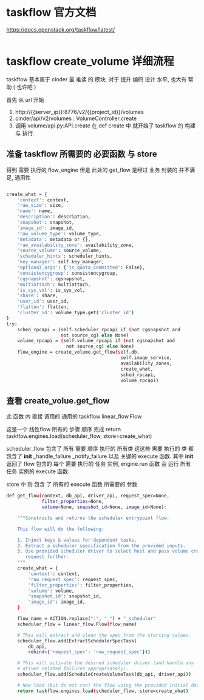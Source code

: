 
# taskflow 官方文档

https://docs.openstack.org/taskflow/latest/

```bash

```

# taskflow create_volume 详细流程
taskflow  基本属于 cinder 最 难读 的 模块, 对于 提升 编码 设计 水平, 也大有 帮助 ( 也许吧 )

首先 从 url 开始 
1. http://{{server_ip}}:8776/v2/{{project_id}}/volumes
1. cinder/api/v2/volumes : VolumeController.create 
2. 调用 volume/api.py:API.create
   在 def create 中 就开始了 taskflow 的 构建 与 执行.

## 准备 taskflow 所需要的 必要函数 与 store

得到 需要 执行的 flow_engine
但是 此处的 get_flow 是经过 业务 封装的 并不满足, 通用性
```bash

create_what = {
    'context': context,
    'raw_size': size,
    'name': name,
    'description': description,
    'snapshot': snapshot,
    'image_id': image_id,
    'raw_volume_type': volume_type,
    'metadata': metadata or {},
    'raw_availability_zone': availability_zone,
    'source_volume': source_volume,
    'scheduler_hints': scheduler_hints,
    'key_manager': self.key_manager,
    'optional_args': {'is_quota_committed': False},
    'consistencygroup': consistencygroup,
    'cgsnapshot': cgsnapshot,
    'multiattach': multiattach,
    'is_sys_vol': is_sys_vol,
    'share': share,
    'user_id': user_id,
    'flatten': flatten,
    'cluster_id': volume_type.get('cluster_id')
}
try:
    sched_rpcapi = (self.scheduler_rpcapi if (not cgsnapshot and
                    not source_cg) else None)
    volume_rpcapi = (self.volume_rpcapi if (not cgsnapshot and
                      not source_cg) else None)
    flow_engine = create_volume.get_flow(self.db,
                                          self.image_service,
                                          availability_zones,
                                          create_what,
                                          sched_rpcapi,
                                          volume_rpcapi)

``` 

## 查看 create_volue.get_flow

此 函数 内 直接 调用的 通用的 taskflow linear_flow.Flow

这是一个 线性flow 所有的 步骤 顺序 完成
return taskflow.engines.load(scheduler_flow, store=create_what)

scheduler_flow 包含了 所有 需要 顺序 执行的 所有类
这这些 需要 执行的 类 都包含了 __init__   _handle_failure  _notify_failure 以及 关键的 execute 函数.
其中 __init__ 返回了 flow 包含的 每个 需要 执行的 任务 实例,
engine.run 函数 会 运行 所有 任务 实例的 execute 函数.

store 中 则 包含 了 所有的 execute 函数 所需要的 参数

```bash
def get_flow(context, db_api, driver_api, request_spec=None,
             filter_properties=None,
             volume=None, snapshot_id=None, image_id=None):

    """Constructs and returns the scheduler entrypoint flow.

    This flow will do the following:

    1. Inject keys & values for dependent tasks.
    2. Extract a scheduler specification from the provided inputs.
    3. Use provided scheduler driver to select host and pass volume creation
       request further.
    """
    create_what = {
        'context': context,
        'raw_request_spec': request_spec,
        'filter_properties': filter_properties,
        'volume': volume,
        'snapshot_id': snapshot_id,
        'image_id': image_id,
    }

    flow_name = ACTION.replace(":", "_") + "_scheduler"
    scheduler_flow = linear_flow.Flow(flow_name)

    # This will extract and clean the spec from the starting values.
    scheduler_flow.add(ExtractSchedulerSpecTask(
        db_api,
        rebind={'request_spec': 'raw_request_spec'}))

    # This will activate the desired scheduler driver (and handle any
    # driver related failures appropriately).
    scheduler_flow.add(ScheduleCreateVolumeTask(db_api, driver_api))

    # Now load (but do not run) the flow using the provided initial data.
    return taskflow.engines.load(scheduler_flow, store=create_what)

```

